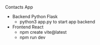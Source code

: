 Contacts App

- Backend Python Flask
  - python3 app.py to start app backend
- Frontend React
  - npm create vite@latest
  - npm run dev
